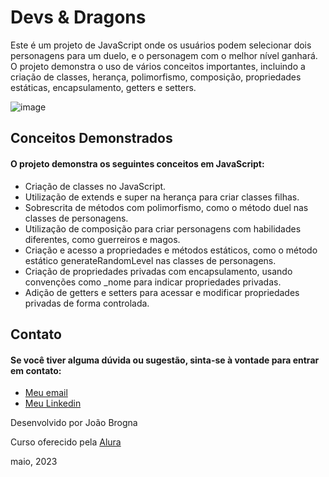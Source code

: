 # Devs & Dragons

Este é um projeto de JavaScript onde os usuários podem selecionar dois personagens para um duelo, e o personagem com o melhor nível ganhará. O projeto demonstra o uso de vários conceitos importantes, incluindo a criação de classes, herança, polimorfismo, composição, propriedades estáticas, encapsulamento, getters e setters.

![image](https://github.com/brogna00/devs-dragons/assets/93611151/e18c0a39-565a-4992-b423-310363ea70d6)

## Conceitos Demonstrados

#### O projeto demonstra os seguintes conceitos em JavaScript:

- Criação de classes no JavaScript.
- Utilização de extends e super na herança para criar classes filhas.
- Sobrescrita de métodos com polimorfismo, como o método duel nas classes de personagens.
- Utilização de composição para criar personagens com habilidades diferentes, como guerreiros e magos.
- Criação e acesso a propriedades e métodos estáticos, como o método estático generateRandomLevel nas classes de personagens.
- Criação de propriedades privadas com encapsulamento, usando convenções como _nome para indicar propriedades privadas.
- Adição de getters e setters para acessar e modificar propriedades privadas de forma controlada.

## Contato

#### Se você tiver alguma dúvida ou sugestão, sinta-se à vontade para entrar em contato:

- [Meu email](brogna2000@gmail.com)
- [Meu Linkedin](https://www.linkedin.com/in/joao-brogna/)



Desenvolvido por João Brogna

Curso oferecido pela [Alura](https://www.alura.com.br/)

maio, 2023
